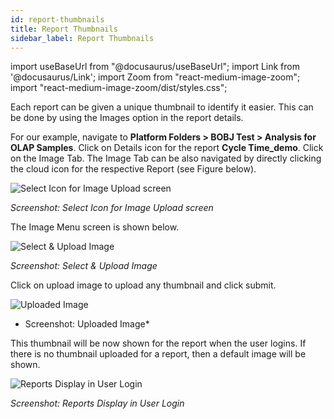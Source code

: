 ```yaml
---
id: report-thumbnails
title: Report Thumbnails
sidebar_label: Report Thumbnails
---
```


import useBaseUrl from "@docusaurus/useBaseUrl";
import Link from '@docusaurus/Link';
import Zoom from "react-medium-image-zoom";
import "react-medium-image-zoom/dist/styles.css";

Each report can be given a unique thumbnail to identify it easier. This can be done by using the Images option in the report details.

For our example, navigate to **Platform Folders > BOBJ Test > Analysis for OLAP Samples**. Click on Details icon for the report **Cycle Time_demo**.
Click on the Image Tab. The Image Tab can be also navigated by directly clicking the cloud icon for the respective Report (see Figure below).
  <div style={{textAlign: 'center'}}>
    <Zoom>
      <img alt="Select Icon for Image Upload screen" src={useBaseUrl('doc-images/admin-guide/admin-functions/reports/rpt1.jpg')}/>
    </Zoom>
  </div>

  *Screenshot: Select Icon for Image Upload screen*

The Image Menu screen is shown below.
  <div style={{textAlign: 'center'}}>
    <Zoom>
      <img alt="Select & Upload Image" src={useBaseUrl('doc-images/admin-guide/admin-functions/reports/rp10.png')}/>
    </Zoom>
  </div>

  *Screenshot: Select & Upload Image*

Click on upload image to upload any thumbnail and click submit.
  <div style={{textAlign: 'center'}}>
    <Zoom>
      <img alt="Uploaded Image" src={useBaseUrl('doc-images/admin-guide/admin-functions/reports/rp11.png')}/>
    </Zoom>
  </div>

* Screenshot: Uploaded Image*

This thumbnail will be now shown for the report when the user logins. If there is no thumbnail uploaded for a report, then a default image will be shown.
  <div style={{textAlign: 'center'}}>
    <Zoom>
      <img alt="Reports Display in User Login" src={useBaseUrl('doc-images/admin-guide/admin-functions/reports/rp12.png')}/>
    </Zoom>
  </div>

  *Screenshot: Reports Display in User Login*
